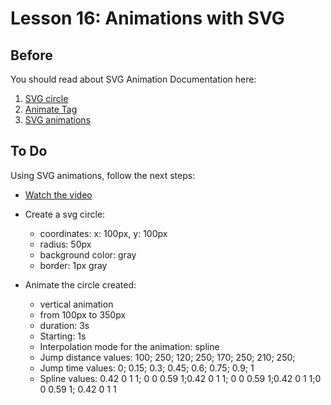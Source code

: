 # Lesson 16: Animations with SVG

## Before                      
You should read about SVG Animation Documentation here:

1. [SVG circle][1]
2. [Animate Tag][2]
3. [SVG animations][3]

## To Do

Using SVG animations, follow the next steps:

- [Watch the video][4]
- Create a svg circle:
    - coordinates: x: 100px, y: 100px
    - radius: 50px
    - background color: gray
    - border: 1px gray 
  
- Animate the circle created:
    - vertical animation
    - from 100px to 350px
    - duration: 3s
    - Starting: 1s
    - Interpolation mode for the animation: spline
    - Jump distance values: 100; 250; 120; 250; 170; 250; 210; 250;
    - Jump time values: 0; 0.15; 0.3; 0.45; 0.6; 0.75; 0.9; 1
    - Spline values: 0.42 0 1 1; 0 0 0.59 1;0.42 0 1 1; 0 0 0.59 1;0.42 0 1 1;0 0 0.59 1; 0.42 0 1 1  



[1]: https://www.w3schools.com/graphics/svg_circle.asp
[2]: https://developer.mozilla.org/en-US/docs/Web/SVG/Element/animate
[3]: https://css-tricks.com/guide-svg-animations-smil/
[4]: https://drive.google.com/open?id=1YlEtUAXZfLK80DkBRpdyEsHi_XmVr4ed
